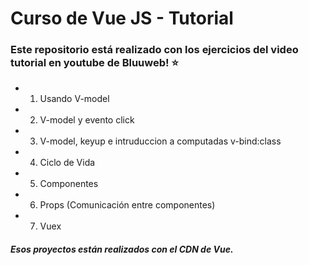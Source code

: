 # Curso de Vue JS - Tutorial

### Este repositorio está realizado con los ejercicios del video tutorial en youtube de Bluuweb!  :star:



- 01. Usando V-model
- 02. V-model y evento click
- 03. V-model, keyup e intruduccion a computadas  v-bind:class
- 04. Ciclo de Vida
- 05. Componentes
- 06. Props (Comunicación entre componentes)
- 07. Vuex


##### Esos proyectos están realizados con el CDN de Vue.